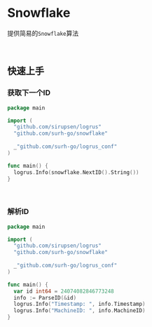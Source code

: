# Snowflake

提供简易的`Snowflake`算法

<br/>

## 快速上手

### 获取下一个ID

``` go
package main

import (
  "github.com/sirupsen/logrus"
  "github.com/surh-go/snowflake"
  
  _"github.com/surh-go/logrus_conf"
)

func main() {
  logrus.Info(snowflake.NextID().String())
}
```

<br/>

### 解析ID

``` go
package main

import (
  "github.com/sirupsen/logrus"
  "github.com/surh-go/snowflake"
  
  _"github.com/surh-go/logrus_conf"
)

func main() {
  var id int64 = 24074082846773248
  info := ParseID(&id)
  logrus.Info("Timestamp: ", info.Timestamp)
  logrus.Info("MachineID: ", info.MachineID)
}
```
